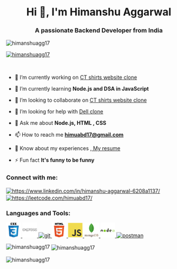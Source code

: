 <h1 align="center">Hi 👋, I'm Himanshu Aggarwal</h1>
<h3 align="center">A passionate Backend Developer from India</h3>

<p align="left"> <img src="https://komarev.com/ghpvc/?username=himanshuagg17&label=Profile%20views&color=0e75b6&style=flat" alt="himanshuagg17" /> </p>

<p align="left"> <a href="https://github.com/ryo-ma/github-profile-trophy"><img src="https://github-profile-trophy.vercel.app/?username=himanshuagg17" alt="himanshuagg17" /></a> </p>

<p align="left"> <a href="https://twitter.com/" target="blank"><img src="https://img.shields.io/twitter/follow/?logo=twitter&style=for-the-badge" alt="" /></a> </p>

- 🔭 I’m currently working on [CT shirts website clone](https://papaya-kelpie-5e6887.netlify.app/)

- 🌱 I’m currently learning **Node.js and DSA in JavaScript**

- 👯 I’m looking to collaborate on [CT shirts website clone](https://app.netlify.com/sites/papaya-kelpie-5e6887/overview)

- 🤝 I’m looking for help with [Dell clone](https://app.netlify.com/sites/aquamarine-bienenstitch-325366/overview)

- 💬 Ask me about **Node.js, HTML , CSS**

- 📫 How to reach me **himuabd17@gmail.com**

- 📄 Know about my experiences ,<a href="https://drive.google.com/file/d/12nL9ipZYlol1ymOhstwlLSc57qR1Cit7/view?usp=sharing"> My resume </a>

- ⚡ Fun fact **It's funny to be funny**

<h3 align="left">Connect with me:</h3>
<p align="left">
<a href="https://linkedin.com/in/https://www.linkedin.com/in/himanshu-aggarwal-6208a1137/" target="blank"><img align="center" src="https://raw.githubusercontent.com/rahuldkjain/github-profile-readme-generator/master/src/images/icons/Social/linked-in-alt.svg" alt="https://www.linkedin.com/in/himanshu-aggarwal-6208a1137/" height="30" width="40" /></a>
<a href="https://www.leetcode.com/https://leetcode.com/himuabd17/" target="blank"><img align="center" src="https://raw.githubusercontent.com/rahuldkjain/github-profile-readme-generator/master/src/images/icons/Social/leet-code.svg" alt="https://leetcode.com/himuabd17/" height="30" width="40" /></a>
</p>

<h3 align="left">Languages and Tools:</h3>
<p align="left"> <a href="https://www.w3schools.com/css/" target="_blank" rel="noreferrer"> <img src="https://raw.githubusercontent.com/devicons/devicon/master/icons/css3/css3-original-wordmark.svg" alt="css3" width="40" height="40"/> </a> <a href="https://expressjs.com" target="_blank" rel="noreferrer"> <img src="https://raw.githubusercontent.com/devicons/devicon/master/icons/express/express-original-wordmark.svg" alt="express" width="40" height="40"/> </a> <a href="https://git-scm.com/" target="_blank" rel="noreferrer"> <img src="https://www.vectorlogo.zone/logos/git-scm/git-scm-icon.svg" alt="git" width="40" height="40"/> </a> <a href="https://www.w3.org/html/" target="_blank" rel="noreferrer"> <img src="https://raw.githubusercontent.com/devicons/devicon/master/icons/html5/html5-original-wordmark.svg" alt="html5" width="40" height="40"/> </a> <a href="https://developer.mozilla.org/en-US/docs/Web/JavaScript" target="_blank" rel="noreferrer"> <img src="https://raw.githubusercontent.com/devicons/devicon/master/icons/javascript/javascript-original.svg" alt="javascript" width="40" height="40"/> </a> <a href="https://www.mongodb.com/" target="_blank" rel="noreferrer"> <img src="https://raw.githubusercontent.com/devicons/devicon/master/icons/mongodb/mongodb-original-wordmark.svg" alt="mongodb" width="40" height="40"/> </a> <a href="https://nodejs.org" target="_blank" rel="noreferrer"> <img src="https://raw.githubusercontent.com/devicons/devicon/master/icons/nodejs/nodejs-original-wordmark.svg" alt="nodejs" width="40" height="40"/> </a> <a href="https://postman.com" target="_blank" rel="noreferrer"> <img src="https://www.vectorlogo.zone/logos/getpostman/getpostman-icon.svg" alt="postman" width="40" height="40"/> </a> </p>

<p><img align="left" src="https://github-readme-stats.vercel.app/api/top-langs?username=himanshuagg17&show_icons=true&locale=en&layout=compact" alt="himanshuagg17" /></p>

<p>&nbsp;<img align="center" src="https://github-readme-stats.vercel.app/api?username=himanshuagg17&show_icons=true&locale=en" alt="himanshuagg17" /></p>

<p><img align="center" src="https://github-readme-streak-stats.herokuapp.com/?user=himanshuagg17&" alt="himanshuagg17" /></p>
